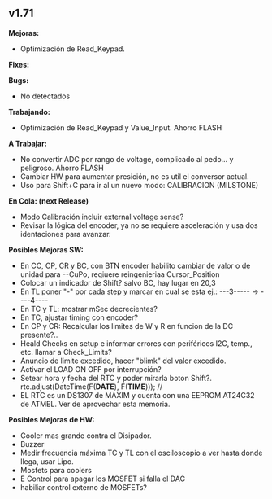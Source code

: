 ## v1.71

**Mejoras:**
- Optimización de Read_Keypad.

**Fixes:**

**Bugs:**
- No detectados
  
**Trabajando:**
- Optimización de Read_Keypad y Value_Input. Ahorro FLASH

**A Trabajar:**
- No convertir ADC por rango de voltage, complicado al pedo... y peligroso. Ahorro FLASH
- Cambiar HW para aumentar presición, no es util el conversor actual.
- Uso para Shift+C para ir al un nuevo modo: CALIBRACION (MILSTONE)

**En Cola: (next Release)**
- Modo Calibracíón incluir external voltage sense?
- Revisar la lógica del encoder, ya no se requiere asceleración y usa dos identaciones para avanzar.

**Posibles Mejoras SW:**

- En CC, CP, CR y BC, con BTN encoder habilito cambiar de valor o de unidad para --CuPo, reqiuere reingenieriaa Cursor_Position
- Colocar un indicador de Shift? salvo BC, hay lugar en 20,3
- En TL poner "-" por cada step y marcar en cual se esta ej.: ---3----- -> ----4----
- En TC y TL: mostrar mSec decrecientes?
- En TC, ajustar timing con encoder?
- En CP y CR: Recalcular los limites de W y R en funcion de la DC presente?..
- Heald Checks en setup e informar errores con periféricos I2C, temp., etc. llamar a Check_Limits?
- Anuncio de limite excedido, hacer "blimk" del valor excedido.
- Activar el LOAD ON OFF por interrupción?
-  Setear hora y fecha del RTC y poder mirarla boton Shift?.
    rtc.adjust(DateTime(F(__DATE__), F(__TIME__))); //
- EL RTC es un DS1307 de MAXIM y cuenta con una EEPROM AT24C32 de ATMEL. Ver de aprovechar esta memoria.

**Posibles Mejoras de HW:**
- Cooler mas grande contra el Disipador.
- Buzzer
- Medir frecuencia máxima TC y TL con el osciloscopio a ver hasta donde llega, usar Lipo.
- Mosfets para coolers
- E Control para apagar los MOSFET si falla el DAC
- habiliar control externo de MOSFETs?
